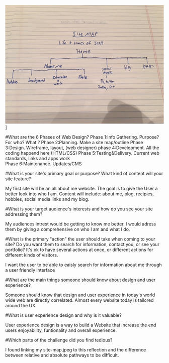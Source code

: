 <a href="http://google.com.au/" rel="IMG">![Foo](https://raw.githubusercontent.com/Jmonzon0415/Phase-0/master/week-2/imgs/site-map.jpg)]</a>

#What are the 6 Phases of Web Design?
Phase 1:Info Gathering. Purpose? For who? What ?
Phase 2:Planning. Make a site map/outline
Phase 3:Design. Wireframe, layout, (web designer) 
phase 4:Development. All the coding happend here (HTML/CSS)
Phase 5:Testing&Delivery. Current web standards, links and apps work  
Phase 6:Maintenance. Updates/CMS 

#What is your site's primary goal or purpose? What kind of content will your site feature?

My first site will be an all about me website. The goal is to give the User a better look into who I am. Content will include: about me, blog, recipies, hobbies, social media links and my blog. 

#What is your target audience's interests and how do you see your site addressing them?

My audiences intrest would be getting to know me better. I would adress them by giving a comprehensive on who I am and what I do.

#What is the primary "action" the user should take when coming to your site? Do you want them to search for information, contact you, or see your portfolio? It's ok to have several actions at once, or different actions for different kinds of visitors.

I want the user to be able to eaisly search for information about me through a user friendly interface 

#What are the main things someone should know about design and user experience?

Someone should know that design and user experience in today's world wide web are directly correlated. Almost every website today is tailored around the UX.

#What is user experience design and why is it valuable? 

User experience design is a way to build a Website that increase the end users enjoyability, funtionality and overall experience. 

#Which parts of the challenge did you find tedious?

I found linking my site-map,jpeg to this reflection and the difference between relative and absolute pathways to be difficult. 